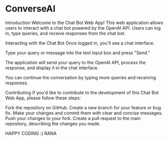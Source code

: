 # ConverseAI

Introduction
Welcome to the Chat Bot Web App! This web application allows users to interact with a chat bot powered by the OpenAI API. Users can log in, type queries, and receive responses from the chat bot.

Interacting with the Chat Bot
Once logged in, you'll see a chat interface.

Type your query or message into the text input box and press "Send."

The application will send your query to the OpenAI API, process the response, and display it in the chat interface.

You can continue the conversation by typing more queries and receiving responses.

Contributing
If you'd like to contribute to the development of this Chat Bot Web App, please follow these steps:

Fork the repository on GitHub.
Create a new branch for your feature or bug fix.
Make your changes and commit them with clear and concise messages.
Push your changes to your fork.
Create a pull request to the main repository, describing the changes you made.

HAPPY CODING :) RANA
